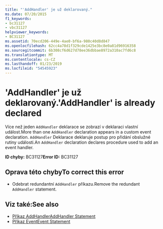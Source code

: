 ```yaml
---
title: "'AddHandler' je už deklarovaný."
ms.date: 07/20/2015
f1_keywords:
- bc31127
- vbc31127
helpviewer_keywords:
- BC31127
ms.assetid: 70ecd206-449e-4ae0-bf6a-980c40d8d847
ms.openlocfilehash: 62cc4a78d1f329cde1425e3bc8e0a81d96916358
ms.sourcegitcommit: 6b308cf6d627d78ee36dbbae8972a310ac7fd6c8
ms.translationtype: MT
ms.contentlocale: cs-CZ
ms.lasthandoff: 01/23/2019
ms.locfileid: "54545923"
---
```

# <a name="addhandler-is-already-declared"></a><span data-ttu-id="3bfaf-102">'AddHandler' je už deklarovaný.</span><span class="sxs-lookup"><span data-stu-id="3bfaf-102">'AddHandler' is already declared</span></span>
<span data-ttu-id="3bfaf-103">Více než jeden `AddHandler` deklarace se zobrazí v deklaraci vlastní událost.</span><span class="sxs-lookup"><span data-stu-id="3bfaf-103">More than one `AddHandler` declaration appears in a custom event declaration.</span></span> <span data-ttu-id="3bfaf-104">`AddHandler` Deklarace deklaruje postup pro přidání obslužné rutiny události.</span><span class="sxs-lookup"><span data-stu-id="3bfaf-104">An `AddHandler` declaration declares procedure used to add an event handler.</span></span>  
  
 <span data-ttu-id="3bfaf-105">**ID chyby:** BC31127</span><span class="sxs-lookup"><span data-stu-id="3bfaf-105">**Error ID:** BC31127</span></span>  
  
## <a name="to-correct-this-error"></a><span data-ttu-id="3bfaf-106">Oprava této chyby</span><span class="sxs-lookup"><span data-stu-id="3bfaf-106">To correct this error</span></span>  
  
-   <span data-ttu-id="3bfaf-107">Odebrat redundantní `AddHandler` příkazu.</span><span class="sxs-lookup"><span data-stu-id="3bfaf-107">Remove the redundant `AddHandler` statement.</span></span>  
  
## <a name="see-also"></a><span data-ttu-id="3bfaf-108">Viz také:</span><span class="sxs-lookup"><span data-stu-id="3bfaf-108">See also</span></span>
- [<span data-ttu-id="3bfaf-109">Příkaz AddHandler</span><span class="sxs-lookup"><span data-stu-id="3bfaf-109">AddHandler Statement</span></span>](../../visual-basic/language-reference/statements/addhandler-statement.md)
- [<span data-ttu-id="3bfaf-110">Příkaz Event</span><span class="sxs-lookup"><span data-stu-id="3bfaf-110">Event Statement</span></span>](../../visual-basic/language-reference/statements/event-statement.md)

